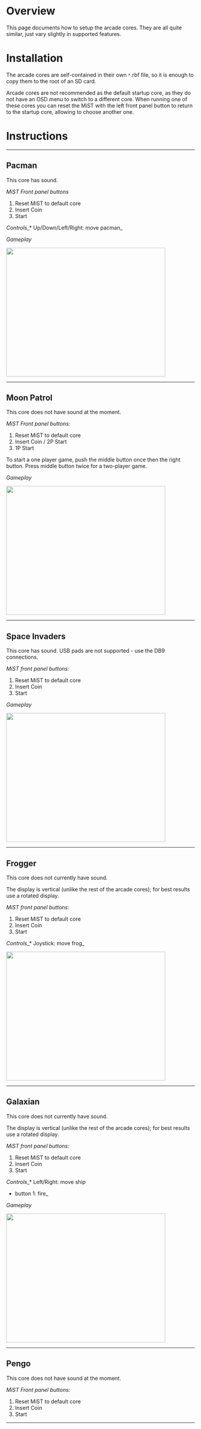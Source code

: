 # Overview #

This page documents how to setup the arcade cores.
They are all quite similar, just vary slightly in supported features.


# Installation #

The arcade cores are self-contained in their own `*`.rbf file, so it is enough to copy them to the root of an SD card.

Arcade cores are not recommended as the default startup core, as they do not have an OSD menu to switch to a different core. When running one of these cores you can reset the MiST with the left front panel button to return to the startup core, allowing to choose another one.


# Instructions #


---


## Pacman ##

This core has sound.

_MiST Front panel buttons_
  1. Reset MiST to default core
  1. Insert Coin
  1. Start

_Controls__* Up/Down/Left/Right: move pacman_

_Gameplay_

<a href='http://www.youtube.com/watch?feature=player_embedded&v=xUxD7giVKfA' target='_blank'><img src='http://img.youtube.com/vi/xUxD7giVKfA/0.jpg' width='425' height=344 /></a>


---


## Moon Patrol ##

This core does not have sound at the moment.

_MiST Front panel buttons:_
  1. Reset MiST to default core
  1. Insert Coin / 2P Start
  1. 1P Start

To start a one player game, push the middle button once then the right button. Press middle button twice for a two-player game.

_Gameplay_

<a href='http://www.youtube.com/watch?feature=player_embedded&v=UeP1oDhdQE8' target='_blank'><img src='http://img.youtube.com/vi/UeP1oDhdQE8/0.jpg' width='425' height=344 /></a>


---


## Space Invaders ##

This core has sound.
USB pads are not supported - use the DB9 connections.

_MiST front panel buttons:_
  1. Reset MiST to default core
  1. Insert Coin
  1. Start

_Gameplay_

<a href='http://www.youtube.com/watch?feature=player_embedded&v=FZXAsBAKiRQ' target='_blank'><img src='http://img.youtube.com/vi/FZXAsBAKiRQ/0.jpg' width='425' height=344 /></a>


---


## Frogger ##

This core does not currently have sound.

The display is vertical (unlike the rest of the arcade cores);
for best results use a rotated display.

_MiST front panel buttons:_
  1. Reset MiST to default core
  1. Insert Coin
  1. Start

_Controls__* Joystick: move frog_

<a href='http://www.youtube.com/watch?feature=player_embedded&v=0ytiqnRhcxw' target='_blank'><img src='http://img.youtube.com/vi/0ytiqnRhcxw/0.jpg' width='425' height=344 /></a>


---


## Galaxian ##

This core does not currently have sound.

The display is vertical (unlike the rest of the arcade cores);
for best results use a rotated display.

_MiST front panel buttons:_
  1. Reset MiST to default core
  1. Insert Coin
  1. Start

_Controls__* Left/Right: move ship
  * button 1: fire_

_Gameplay_

<a href='http://www.youtube.com/watch?feature=player_embedded&v=TL4Ehy2uSfQ' target='_blank'><img src='http://img.youtube.com/vi/TL4Ehy2uSfQ/0.jpg' width='425' height=344 /></a>


---


## Pengo ##

This core does not have sound at the moment.

_MiST Front panel buttons:_
  1. Reset MiST to default core
  1. Insert Coin
  1. Start


---
